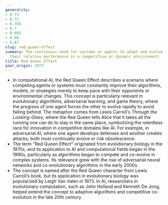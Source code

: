 ```yaml
---
generality:
- 0.73
- 0.72
- 0.705
- 0.7
- 0.685
- 0.68
- 0.67
slug: red-queen-effect
summary: The continuous need for systems or agents to adapt and evolve just to maintain
  their relative performance in a competitive or dynamic environment.
title: Red Queen Effect
year_origin: 1973
---
```


- In computational AI, the Red Queen Effect describes a scenario where competing agents or systems must constantly improve their algorithms, models, or strategies merely to keep pace with their opponents or environmental changes. This concept is particularly relevant in evolutionary algorithms, adversarial learning, and game theory, where the progress of one agent forces the other to evolve rapidly to avoid falling behind. The metaphor comes from Lewis Carroll's *Through the Looking-Glass*, where the Red Queen tells Alice that it takes all the running one can do to stay in the same place, symbolizing the relentless race for innovation in competitive domains like AI. For example, in adversarial AI, where one agent develops defenses and another creates attacks, both must continually evolve or risk obsolescence.
- The term "Red Queen Effect" originated from evolutionary biology in the 1970s, and its application to AI and computational fields began in the 1990s, particularly as algorithms began to compete and co-evolve in complex systems. Its relevance grew with the rise of adversarial neural networks and co-evolutionary algorithms in the early 2000s.
- The concept is named after the Red Queen character from Lewis Carroll’s book, but its application in evolutionary biology was popularized by Leigh Van Valen in 1973. In AI, researchers in evolutionary computation, such as John Holland and Kenneth De Jong, helped extend the concept to adaptive algorithms and competitive co-evolution in the late 20th century.